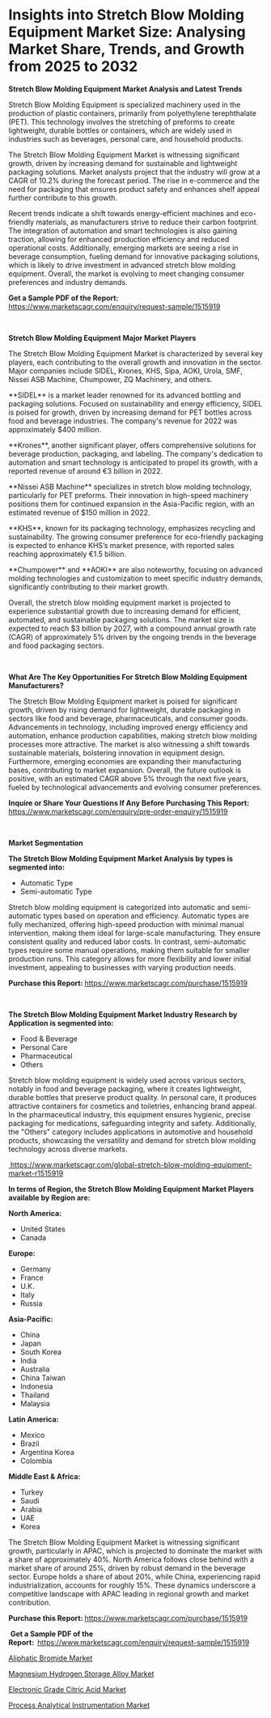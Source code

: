 <p><h1>Insights into Stretch Blow Molding Equipment Market Size: Analysing Market Share, Trends, and Growth from 2025 to 2032</h1></p><p><strong>Stretch Blow Molding Equipment Market Analysis and Latest Trends</strong></p>
<p><p>Stretch Blow Molding Equipment is specialized machinery used in the production of plastic containers, primarily from polyethylene terephthalate (PET). This technology involves the stretching of preforms to create lightweight, durable bottles or containers, which are widely used in industries such as beverages, personal care, and household products. </p><p>The Stretch Blow Molding Equipment Market is witnessing significant growth, driven by increasing demand for sustainable and lightweight packaging solutions. Market analysts project that the industry will grow at a CAGR of 10.2% during the forecast period. The rise in e-commerce and the need for packaging that ensures product safety and enhances shelf appeal further contribute to this growth.</p><p>Recent trends indicate a shift towards energy-efficient machines and eco-friendly materials, as manufacturers strive to reduce their carbon footprint. The integration of automation and smart technologies is also gaining traction, allowing for enhanced production efficiency and reduced operational costs. Additionally, emerging markets are seeing a rise in beverage consumption, fueling demand for innovative packaging solutions, which is likely to drive investment in advanced stretch blow molding equipment. Overall, the market is evolving to meet changing consumer preferences and industry demands.</p></p>
<p><strong>Get a Sample PDF of the Report:&nbsp;</strong> <a href="https://www.marketscagr.com/enquiry/request-sample/1515919?utm_campaign=1944&utm_medium=2&utm_source=Github&utm_content=ia&utm_term=29032025&utm_id=stretch-blow-molding-equipment">https://www.marketscagr.com/enquiry/request-sample/1515919</a></p>
<p>&nbsp;</p>
<p><strong>Stretch Blow Molding Equipment Major Market Players</strong></p>
<p><p>The Stretch Blow Molding Equipment Market is characterized by several key players, each contributing to the overall growth and innovation in the sector. Major companies include SIDEL, Krones, KHS, Sipa, AOKI, Urola, SMF, Nissei ASB Machine, Chumpower, ZQ Machinery, and others.</p><p>**SIDEL** is a market leader renowned for its advanced bottling and packaging solutions. Focused on sustainability and energy efficiency, SIDEL is poised for growth, driven by increasing demand for PET bottles across food and beverage industries. The company's revenue for 2022 was approximately $400 million.</p><p>**Krones**, another significant player, offers comprehensive solutions for beverage production, packaging, and labeling. The company's dedication to automation and smart technology is anticipated to propel its growth, with a reported revenue of around €3 billion in 2022.</p><p>**Nissei ASB Machine** specializes in stretch blow molding technology, particularly for PET preforms. Their innovation in high-speed machinery positions them for continued expansion in the Asia-Pacific region, with an estimated revenue of $150 million in 2022.</p><p>**KHS**, known for its packaging technology, emphasizes recycling and sustainability. The growing consumer preference for eco-friendly packaging is expected to enhance KHS’s market presence, with reported sales reaching approximately €1.5 billion.</p><p>**Chumpower** and **AOKI** are also noteworthy, focusing on advanced molding technologies and customization to meet specific industry demands, significantly contributing to their market growth.</p><p>Overall, the stretch blow molding equipment market is projected to experience substantial growth due to increasing demand for efficient, automated, and sustainable packaging solutions. The market size is expected to reach $3 billion by 2027, with a compound annual growth rate (CAGR) of approximately 5% driven by the ongoing trends in the beverage and food packaging sectors.</p></p>
<p>&nbsp;</p>
<p><strong>What Are The Key Opportunities For Stretch Blow Molding Equipment Manufacturers?</strong></p>
<p><p>The Stretch Blow Molding Equipment market is poised for significant growth, driven by rising demand for lightweight, durable packaging in sectors like food and beverage, pharmaceuticals, and consumer goods. Advancements in technology, including improved energy efficiency and automation, enhance production capabilities, making stretch blow molding processes more attractive. The market is also witnessing a shift towards sustainable materials, bolstering innovation in equipment design. Furthermore, emerging economies are expanding their manufacturing bases, contributing to market expansion. Overall, the future outlook is positive, with an estimated CAGR above 5% through the next five years, fueled by technological advancements and evolving consumer preferences.</p></p>
<p><strong>Inquire or Share Your Questions If Any Before Purchasing This Report:</strong> <a href="https://www.marketscagr.com/enquiry/pre-order-enquiry/1515919?utm_campaign=1944&utm_medium=2&utm_source=Github&utm_content=ia&utm_term=29032025&utm_id=stretch-blow-molding-equipment">https://www.marketscagr.com/enquiry/pre-order-enquiry/1515919</a></p>
<p>&nbsp;</p>
<p><strong>Market Segmentation</strong></p>
<p><strong>The Stretch Blow Molding Equipment Market Analysis by types is segmented into:</strong></p>
<p><ul><li>Automatic Type</li><li>Semi-automatic Type</li></ul></p>
<p><p>Stretch blow molding equipment is categorized into automatic and semi-automatic types based on operation and efficiency. Automatic types are fully mechanized, offering high-speed production with minimal manual intervention, making them ideal for large-scale manufacturing. They ensure consistent quality and reduced labor costs. In contrast, semi-automatic types require some manual operations, making them suitable for smaller production runs. This category allows for more flexibility and lower initial investment, appealing to businesses with varying production needs.</p></p>
<p><strong>Purchase this Report:&nbsp;</strong><a href="https://www.marketscagr.com/purchase/1515919?utm_campaign=1944&utm_medium=2&utm_source=Github&utm_content=ia&utm_term=29032025&utm_id=stretch-blow-molding-equipment">https://www.marketscagr.com/purchase/1515919</a></p>
<p>&nbsp;</p>
<p><strong>The Stretch Blow Molding Equipment Market Industry Research by Application is segmented into:</strong></p>
<p><ul><li>Food & Beverage</li><li>Personal Care</li><li>Pharmaceutical</li><li>Others</li></ul></p>
<p><p>Stretch blow molding equipment is widely used across various sectors, notably in food and beverage packaging, where it creates lightweight, durable bottles that preserve product quality. In personal care, it produces attractive containers for cosmetics and toiletries, enhancing brand appeal. In the pharmaceutical industry, this equipment ensures hygienic, precise packaging for medications, safeguarding integrity and safety. Additionally, the "Others" category includes applications in automotive and household products, showcasing the versatility and demand for stretch blow molding technology across diverse markets.</p></p>
<p><a href="https://www.marketscagr.com/global-stretch-blow-molding-equipment-market-r1515919?utm_campaign=1944&utm_medium=2&utm_source=Github&utm_content=ia&utm_term=29032025&utm_id=stretch-blow-molding-equipment">&nbsp;https://www.marketscagr.com/global-stretch-blow-molding-equipment-market-r1515919</a></p>
<p><strong>In terms of Region, the Stretch Blow Molding Equipment Market Players available by Region are:</strong></p>
<p>
    <p> <strong> North America: </strong>
        <ul>
            <li>United States</li>
            <li>Canada</li>
        </ul>
        </p> 
    <p> <strong> Europe: </strong>
        <ul>
            <li>Germany</li>
            <li>France</li>
            <li>U.K.</li>
            <li>Italy</li>
            <li>Russia</li>
        </ul>
        </p> 
    <p> <strong> Asia-Pacific: </strong>
        <ul>
            <li>China</li>
            <li>Japan</li>
            <li>South Korea</li>
            <li>India</li>
            <li>Australia</li>
            <li>China Taiwan</li>
            <li>Indonesia</li>
            <li>Thailand</li>
            <li>Malaysia</li>
        </ul>
        </p> 
    <p> <strong> Latin America: </strong>
        <ul>
            <li>Mexico</li>
            <li>Brazil</li>
            <li>Argentina Korea</li>
            <li>Colombia</li>
        </ul>
        </p> 
    <p> <strong> Middle East & Africa: </strong>
        <ul>
            <li>Turkey</li>
            <li>Saudi</li>
            <li>Arabia</li>
            <li>UAE</li>
            <li>Korea</li>
        </ul>
    </p>
    </p>
<p><p>The Stretch Blow Molding Equipment Market is witnessing significant growth, particularly in APAC, which is projected to dominate the market with a share of approximately 40%. North America follows close behind with a market share of around 25%, driven by robust demand in the beverage sector. Europe holds a share of about 20%, while China, experiencing rapid industrialization, accounts for roughly 15%. These dynamics underscore a competitive landscape with APAC leading in regional growth and market contribution.</p></p>
<p><strong>Purchase this Report: </strong><a href="https://www.marketscagr.com/purchase/1515919?utm_campaign=1944&utm_medium=2&utm_source=Github&utm_content=ia&utm_term=29032025&utm_id=stretch-blow-molding-equipment">https://www.marketscagr.com/purchase/1515919</a></p>
<p>&nbsp;<strong>Get a Sample PDF of the Report:&nbsp;&nbsp;</strong><a href="https://www.marketscagr.com/enquiry/request-sample/1515919?utm_campaign=1944&utm_medium=2&utm_source=Github&utm_content=ia&utm_term=29032025&utm_id=stretch-blow-molding-equipment">https://www.marketscagr.com/enquiry/request-sample/1515919</a></p>
<p><strong></strong></p>
<p><p><a href="https://github.com/kreilkoffas4/Market-Research-Report-List-1/blob/main/aliphatic-bromide-market.md?utm_campaign=1944&utm_medium=2&utm_source=Github&utm_content=ia&utm_term=29032025&utm_id=stretch-blow-molding-equipment">Aliphatic Bromide Market</a></p><p><a href="https://github.com/MarciaRunte/Market-Research-Report-List-2/blob/main/magnesium-hydrogen-storage-alloy-market.md?utm_campaign=1944&utm_medium=2&utm_source=Github&utm_content=ia&utm_term=29032025&utm_id=stretch-blow-molding-equipment">Magnesium Hydrogen Storage Alloy Market</a></p><p><a href="https://github.com/darouthiamnl/Market-Research-Report-List-1/blob/main/electronic-grade-citric-acid-market.md?utm_campaign=1944&utm_medium=2&utm_source=Github&utm_content=ia&utm_term=29032025&utm_id=stretch-blow-molding-equipment">Electronic Grade Citric Acid Market</a></p><p><a href="https://github.com/Chiragrp22/Market-Research-Report-List-7/blob/main/process-analytical-instrumentation-market.md?utm_campaign=1944&utm_medium=2&utm_source=Github&utm_content=ia&utm_term=29032025&utm_id=stretch-blow-molding-equipment">Process Analytical Instrumentation Market</a></p></p>